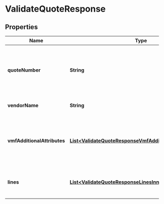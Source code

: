 

# ValidateQuoteResponse


## Properties

| Name | Type | Description | Notes |
|------------ | ------------- | ------------- | -------------|
|**quoteNumber** | **String** | A unique identifier generated by Ingram Micro&#39;s CRM specific to each quote. |  [optional] |
|**vendorName** | **String** | The name of the vendor. |  [optional] |
|**vmfAdditionalAttributes** | [**List&lt;ValidateQuoteResponseVmfAdditionalAttributesInner&gt;**](ValidateQuoteResponseVmfAdditionalAttributesInner.md) | The object containing the list of fields required at a header level by the vendor. |  [optional] |
|**lines** | [**List&lt;ValidateQuoteResponseLinesInner&gt;**](ValidateQuoteResponseLinesInner.md) | The object containing the lines from the quote. |  [optional] |



